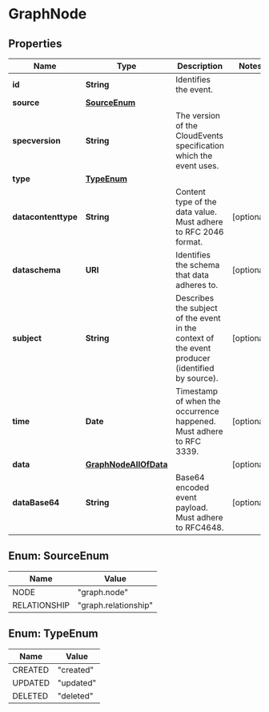 

# GraphNode


## Properties

| Name | Type | Description | Notes |
|------------ | ------------- | ------------- | -------------|
|**id** | **String** | Identifies the event. |  |
|**source** | [**SourceEnum**](#SourceEnum) |  |  |
|**specversion** | **String** | The version of the CloudEvents specification which the event uses. |  |
|**type** | [**TypeEnum**](#TypeEnum) |  |  |
|**datacontenttype** | **String** | Content type of the data value. Must adhere to RFC 2046 format. |  [optional] |
|**dataschema** | **URI** | Identifies the schema that data adheres to. |  [optional] |
|**subject** | **String** | Describes the subject of the event in the context of the event producer (identified by source). |  [optional] |
|**time** | **Date** | Timestamp of when the occurrence happened. Must adhere to RFC 3339. |  [optional] |
|**data** | [**GraphNodeAllOfData**](GraphNodeAllOfData.md) |  |  [optional] |
|**dataBase64** | **String** | Base64 encoded event payload. Must adhere to RFC4648. |  [optional] |



## Enum: SourceEnum

| Name | Value |
|---- | -----|
| NODE | &quot;graph.node&quot; |
| RELATIONSHIP | &quot;graph.relationship&quot; |



## Enum: TypeEnum

| Name | Value |
|---- | -----|
| CREATED | &quot;created&quot; |
| UPDATED | &quot;updated&quot; |
| DELETED | &quot;deleted&quot; |



